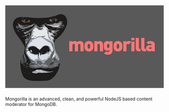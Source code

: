 ![Logo](public/images/logo.jpg)
=========

Mongorilla is an advanced, clean, and powerful NodeJS based content moderator for MongoDB.
